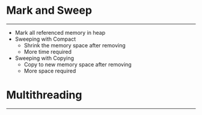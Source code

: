 # Mark and Sweep
---
- Mark all referenced memory in heap
- Sweeping with Compact
	- Shrink the memory space after removing
	- More time required
- Sweeping with Copying
	- Copy  to new memory space after removing
	- More space required

# Multithreading
---
